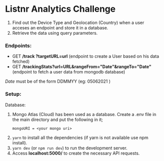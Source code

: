 # Listnr Analytics Challenge

1. Find out the Device Type and Geolocation (Country) when a user acceses an endpoint and store it in a database.
2. Retrieve the data using query parameters.

### Endpoints:

* GET   **/track ?targetURL=url**    (endpoint to create a User based on his data fetched)
* GET   **/trackingStats?url=URL&rangeFrom="Date"&rangeTo="Date"**   (endpoint to fetch a user data from mongodb database)

*Date* must be of the form DDMMYY (eg: 05062021 )

### Setup:

Database:

1. Mongo Atlas (Cloud) has been used as a database. Create a .env file in the main directory and put the following in it;
    ```
    mongoURI = <your mongo uri>
    ```
2. ```yarn``` to install all the dependencies (if yarn is not available use npm install).
3. ```yarn dev``` (or ```npm run dev```) to run the development server.
4. Access **localhost:5000/<your endpoint>** to create the necessary API requests.
